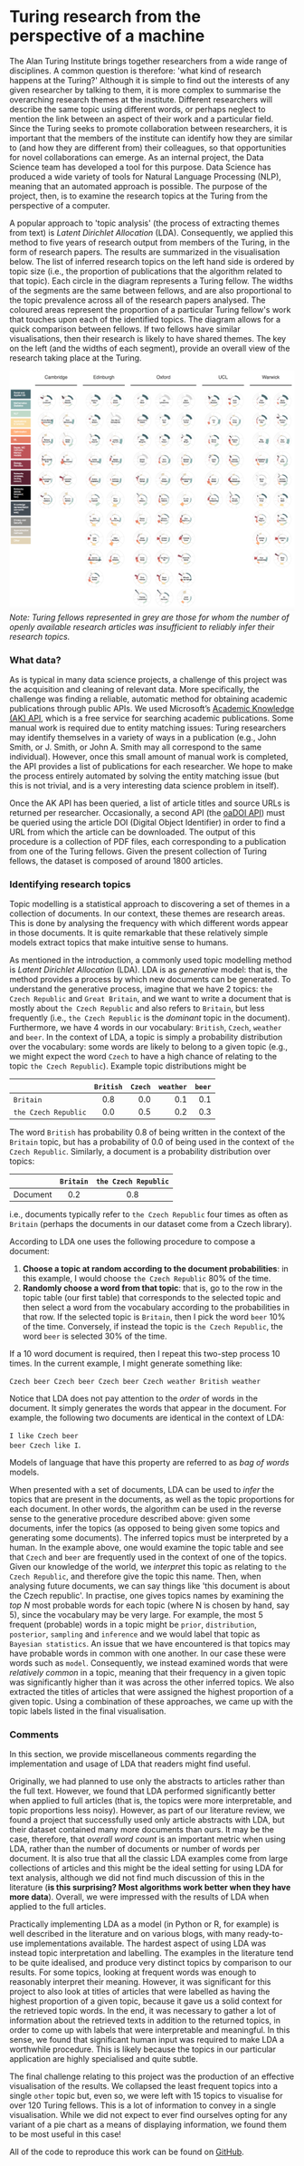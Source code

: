 # Turing research from the perspective of a machine

The Alan Turing Institute brings together researchers from a wide range of disciplines.
A common question is therefore: 'what kind of research happens at the Turing?'
Although it is simple to find out the interests of any given researcher by talking to them, it is more complex to summarise the overarching research themes at the institute.
Different researchers will describe the same topic using different words, or perhaps neglect to mention the link between an aspect of their work and a particular field.
Since the Turing seeks to promote collaboration between researchers, it is important that the members of the institute can identify how they are similar to (and how they are different from) their colleagues, so that opportunities for novel collaborations can emerge.
As an internal project, the Data Science team has developed a tool for this purpose.
Data Science has produced a wide variety of tools for Natural Language Processing (NLP), meaning that an automated approach is possible.
The purpose of the project, then, is to examine the research topics at the Turing from the perspective of a computer.

A popular approach to 'topic analysis' (the process of extracting themes from text) is *Latent Dirichlet Allocation* (LDA).
Consequently, we applied this method to five years of research output from members of the Turing, in the form of research papers.
The results are summarized in the visualisation below.
The list of inferred research topics on the left hand side is ordered by topic size (i.e., the proportion of publications that the algorithm related to that topic).
Each circle in the diagram represents a Turing fellow.
The widths of the segments are the same between fellows, and are also proportional to the topic prevalence across all of the research papers analysed.
The coloured areas represent the proportion of a particular Turing fellow's work that touches upon each of the identified topics.
The diagram allows for a quick comparison between fellows.
If two fellows have similar visualisations, then their research is likely to have shared themes.
The key on the left (and the widths of each segment), provide an overall view of the research taking place at the Turing.

![](visualisation/turing_fellows_topics.png)  
*Note: Turing fellows represented in grey are those for whom the number of openly available research articles was insufficient to reliably infer their research topics.*

### What data?

As is typical in many data science projects, a challenge of this project was the acquisition and cleaning of relevant data.
More specifically, the challenge was finding a reliable, automatic method for obtaining academic publications through public APIs.
We used Microsoft’s [Academic Knowledge (AK) API](https://docs.microsoft.com/en-us/azure/cognitive-services/academic-knowledge/home), which is a free service for searching academic publications.
Some manual work is required due to entity matching issues: Turing researchers may identify themselves in a variety of ways in a publication (e.g., John Smith, or J. Smith, or John A. Smith may all correspond to the same individual).
However, once this small amount of manual work is completed, the API provides a list of publications for each researcher.
We hope to make the process entirely automated by solving the entity matching issue (but this is not trivial, and is a very interesting data science problem in itself).

Once the AK API has been queried, a list of article titles and source URLs is returned per researcher.
Occasionally, a second API (the [oaDOI API](https://oadoi.org)) must be queried using the article DOI (Digital Object Identifier) in order to find a URL from which the article can be downloaded.
The output of this procedure is a collection of PDF files, each corresponding to a publication from one of the Turing fellows.
Given the present collection of Turing fellows, the dataset is composed of around 1800 articles.

### Identifying research topics

Topic modelling is a statistical approach to discovering a set of themes in a collection of documents.
In our context, these themes are research areas.
This is done by analysing the frequency with which different words appear in those documents.
It is quite remarkable that these relatively simple models extract topics that make intuitive sense to humans.

As mentioned in the introduction, a commonly used topic modelling method is *Latent Dirichlet Allocation* (LDA).
LDA is as *generative* model: that is, the method provides a process by which new documents can be generated.
To understand the generative process, imagine that we have 2 topics: `the Czech Republic` and `Great Britain`, and we want to write a document that is mostly about `the Czech Republic` and also refers to `Britain`, but less frequently (i.e., `the Czech Republic` is the *dominant* topic in the document).
Furthermore, we have 4 words in our vocabulary: `British`, `Czech`, `weather` and `beer`.
In the context of LDA, a topic is simply a probability distribution over the vocabulary: some words are likely to belong to a given topic (e.g., we might expect the word `Czech` to have a high chance of relating to the topic `the Czech Republic`).
Example topic distributions might be   

|                  | `British` | `Czech`   | `weather` | `beer`    |
| ---------------- |:-------:| -------:| -------:| -------:|
| `Britain`    |   0.8    |   0.0    |   0.1    |   0.1    |
| `the Czech Republic` |   0.0    |   0.5    |  0.2    |   0.3    |

The word `British` has probability 0.8 of being written in the context of the `Britain` topic, but has a probability of 0.0 of being used in the context of `the Czech Republic`.
Similarly, a document is a probability distribution over topics:

|   | `Britain` | `the Czech Republic` |
|---|:-------:|:----------:|
|Document| 0.2 | 0.8 |

i.e., documents typically refer to `the Czech Republic` four times as often as `Britain` (perhaps the documents in our dataset come from a Czech library).

According to LDA one uses the following procedure to compose a document:

1. **Choose a topic at random according to the document probabilities**: in this example, I would choose `the Czech Republic` 80% of the time.
2. **Randomly choose a word from that topic**: that is, go to the row in the topic table (our first table) that corresponds to the selected topic and then select a word from the vocabulary according to the probabilities in that row. If the selected topic is `Britain`, then I pick the word `beer` 10% of the time. Conversely, if instead the topic is `the Czech Republic`, the word `beer` is selected 30% of the time.

If a 10 word document is required, then I repeat this two-step process 10 times.
In the current example, I might generate something like:   

`Czech beer Czech beer Czech beer Czech weather British weather`

Notice that LDA does not pay attention to the *order* of words in the document.
It simply generates the words that appear in the document.
For example, the following two documents are identical in the context of LDA:

`I like Czech beer`  
`beer Czech like I`.

Models of language that have this property are referred to as *bag of words* models.

When presented with a set of documents, LDA can be used to *infer* the topics that are present in the documents, as well as the topic proportions for each document.
In other words, the algorithm can be used in the reverse sense to the generative procedure described above: given some documents, infer the topics (as opposed to being given some topics and generating some documents).
The inferred topics must be interpreted by a human.
In the example above, one would examine the topic table and see that `Czech` and `beer` are frequently used in the context of one of the topics.
Given our knowledge of the world, we *interpret* this topic as relating to `the Czech Republic`, and therefore give the topic this name.
Then, when analysing future documents, we can say things like 'this document is about the Czech republic'.
In practise, one gives topics names by examining the *top N* most probable words for each topic (where N is chosen by hand, say 5), since the vocabulary may be very large.
For example, the most 5 frequent (probable) words in a topic might be `prior`, `distribution`, `posterior`, `sampling` and `inference` and we would label that topic as `Bayesian statistics`.
An issue that we have encountered is that topics may have probable words in common with one another.
In our case these were words such as `model`.
Consequently, we instead examined words that were *relatively common* in a topic, meaning that their frequency in a given topic was significantly higher than it was across the other inferred topics.
We also extracted the titles of articles that were assigned the highest proportion of a given topic.
Using a combination of these approaches, we came up with the topic labels listed in the final visualisation.

### Comments

In this section, we provide miscellaneous comments regarding the implementation and usage of LDA that readers might find useful.

Originally, we had planned to use only the abstracts to articles rather than the full text.
However, we found that LDA performed significantly better when applied to full articles (that is, the topics were more interpretable, and topic proportions less noisy).
However, as part of our literature review, we found a project that successfully used only article abstracts with LDA, but their dataset contained many more documents than ours.
It may be the case, therefore, that *overall word count* is an important metric when using LDA, rather than the number of documents or number of words per document.
It is also true that all the classic LDA examples come from large collections of articles and this might be the ideal setting for using LDA for text analysis, although we did not find much discussion of this in the literature (**is this surprising? Most algorithms work better when they have more data**).
Overall, we were impressed with the results of LDA when applied to the full articles.

Practically implementing LDA as a model (in Python or R, for example) is well described in the literature and on various blogs, with many ready-to-use implementations available.
The hardest aspect of using LDA was instead topic interpretation and labelling.
The examples in the literature tend to be quite idealised, and produce very distinct topics by comparison to our results.
For some topics, looking at frequent words was enough to reasonably interpret their meaning.
However, it was significant for this project to also look at titles of articles that were labelled as having the highest proportion of a given topic, because it gave us a solid context for the retrieved topic words.
In the end, it was necessary to gather a lot of information about the retrieved texts in addition to the returned topics, in order to come up with labels that were interpretable and meaningful.
In this sense, we found that significant human input was required to make LDA a worthwhile procedure.
This is likely because the topics in our particular application are highly specialised and quite subtle.

The final challenge relating to this project was the production of an effective visualisation of the results.
We collapsed the least frequent topics into a single `other` topic but, even so, we were left with 15 topics to visualise for over 120 Turing fellows.
This is a lot of information to convey in a single visualisation.
While we did not expect to ever find ourselves opting for any variant of a pie chart as a means of displaying information, we found them to be most useful in this case!

All of the code to reproduce this work can be found on [GitHub](https://github.com/alan-turing-institute/ati_tm).
